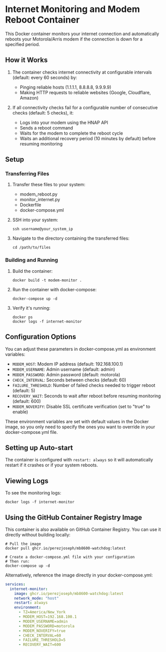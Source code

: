 # Internet Monitoring and Modem Reboot Container

This Docker container monitors your internet connection and automatically reboots your Motorola/Arris modem if the connection is down for a specified period.

## How it Works

1. The container checks internet connectivity at configurable intervals (default: every 60 seconds) by:
   - Pinging reliable hosts (1.1.1.1, 8.8.8.8, 9.9.9.9)
   - Making HTTP requests to reliable websites (Google, Cloudflare, Amazon)

2. If all connectivity checks fail for a configurable number of consecutive checks (default: 5 checks), it:
   - Logs into your modem using the HNAP API
   - Sends a reboot command
   - Waits for the modem to complete the reboot cycle
   - Waits an additional recovery period (10 minutes by default) before resuming monitoring

## Setup

### Transferring Files

1. Transfer these files to your system:
   - modem_reboot.py
   - monitor_internet.py
   - Dockerfile
   - docker-compose.yml

2. SSH into your system: 
   ```
   ssh username@your_system_ip
   ```

3. Navigate to the directory containing the transferred files:
   ```
   cd /path/to/files
   ```

### Building and Running

1. Build the container:
   ```
   docker build -t modem-monitor .
   ```

2. Run the container with docker-compose:
   ```
   docker-compose up -d
   ```

3. Verify it's running:
   ```
   docker ps
   docker logs -f internet-monitor
   ```

## Configuration Options

You can adjust these parameters in docker-compose.yml as environment variables:

- `MODEM_HOST`: Modem IP address (default: 192.168.100.1)
- `MODEM_USERNAME`: Admin username (default: admin)
- `MODEM_PASSWORD`: Admin password (default: motorola)
- `CHECK_INTERVAL`: Seconds between checks (default: 60)
- `FAILURE_THRESHOLD`: Number of failed checks needed to trigger reboot (default: 5)
- `RECOVERY_WAIT`: Seconds to wait after reboot before resuming monitoring (default: 600)
- `MODEM_NOVERIFY`: Disable SSL certificate verification (set to "true" to enable)

These environment variables are set with default values in the Docker image, so you only need to specify the ones you want to override in your docker-compose.yml file.

## Setting up Auto-start

The container is configured with `restart: always` so it will automatically restart if it crashes or if your system reboots.

## Viewing Logs

To see the monitoring logs:
```
docker logs -f internet-monitor
```

## Using the GitHub Container Registry Image

This container is also available on GitHub Container Registry. You can use it directly without building locally:

```
# Pull the image
docker pull ghcr.io/perezjoseph/mb8600-watchdog:latest

# Create a docker-compose.yml file with your configuration
# Then run:
docker-compose up -d
```

Alternatively, reference the image directly in your docker-compose.yml:

```yaml
services:
  internet-monitor:
    image: ghcr.io/perezjoseph/mb8600-watchdog:latest
    network_mode: "host"
    restart: always
    environment:
      - TZ=America/New_York
      - MODEM_HOST=192.168.100.1
      - MODEM_USERNAME=admin
      - MODEM_PASSWORD=motorola
      - MODEM_NOVERIFY=true
      - CHECK_INTERVAL=60
      - FAILURE_THRESHOLD=5
      - RECOVERY_WAIT=600
```
